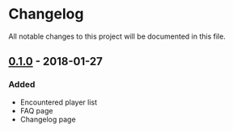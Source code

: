 # Changelog
All notable changes to this project will be documented in this file.

## [0.1.0] - 2018-01-27
### Added
- Encountered player list
- FAQ page
- Changelog page

[0.1.0]: https://github.com/julesrx/gloryreport/releases/tag/v0.1.0
